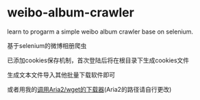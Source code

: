# weibo-album-crawler
learn to progarm a simple weibo album crawler base on selenium. 

基于selenium的微博相册爬虫 

已添加cookies保存机制，首次登陆后将在根目录下生成cookies文件 

生成文本文件导入其他批量下载软件即可

或者用我的[调用Aria2/wget的下载器](txt_downloader.py)(Aria2的路径请自行更改)

